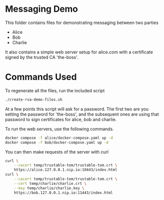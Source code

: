 # Messaging Demo

This folder contains files for demonstrating messaging between two parties
* Alice
* Bob
* Charlie

It also contains a simple web server setup for alice.com with a certificate signed
by the trusted CA 'the-boss'.

# Commands Used

To regenerate all the files, run the included script
```bash
./create-rsa-demo-files.sh
```

At a few points this script will ask for a password.
The first two are you setting the password for 'the-boss', and the subsequent ones are using that password to sign certificates for alice, bob and charlie.

To run the web servers, use the following commands.

```bash
docker compose -f alice/docker-compose.yaml up -d
docker compose -f bob/docker-compose.yaml up -d
```

You can then make requests of the server with curl
```bash
curl \
    --cacert temp/trustable-tom/trustable-tom.crt \
    https://alice.127.0.0.1.nip.io:10443/index.html
curl \
    --cacert temp/trustable-tom/trustable-tom.crt \
    --cert temp/charlie/charlie.crt \
    --key temp/charlie/charlie.key \
    https://bob.127.0.0.1.nip.io:11443/index.html
```
